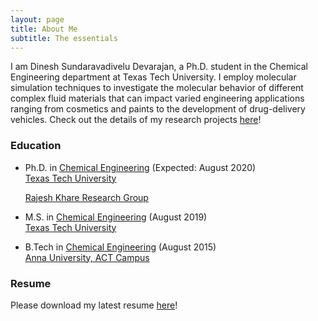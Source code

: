 ```yaml
---
layout: page
title: About Me
subtitle: The essentials
---
```


I am Dinesh Sundaravadivelu Devarajan, a Ph.D. student in the Chemical Engineering department at Texas Tech University.  I employ molecular simulation techniques to investigate the molecular behavior of different complex fluid materials that can impact varied engineering applications ranging from cosmetics and paints to the development of drug-delivery vehicles. Check out the details of my research projects [here](/myresearch.md)! 

### Education

* Ph.D. in [Chemical Engineering](https://www.depts.ttu.edu/che/) (Expected: August 2020)    
  [Texas Tech University](https://www.ttu.edu/) 
  
  [Rajesh Khare Research Group](http://www.depts.ttu.edu/che/research/kharegroup/index.php)

* M.S. in [Chemical Engineering](https://www.depts.ttu.edu/che/) (August 2019)  
  [Texas Tech University](https://www.ttu.edu/) 

* B.Tech in [Chemical Engineering](http://chemactech.edu.in/) (August 2015)  
  [Anna University, ACT Campus](https://www.annauniv.edu/act/index.html)

### Resume

Please download my latest resume [here](DineshSDevarajan_Resume.pdf)!
